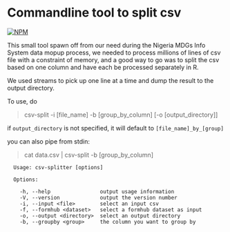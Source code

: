 # Commandline tool to split csv
[![NPM](https://nodei.co/npm/csv-split.png)](https://nodei.co/npm/csv-split/)

This small tool spawn off from our need during the Nigeria MDGs Info System data mopup process, we needed to process millions of lines of csv file with a constraint of memory, and a good way to go was to split the csv based on one column and have each be processed separately in R. 

We used streams to pick up one line at a time and dump the result to the output directory.

To use, do

> csv-split -i [file_name] -b [group_by_column] [-o [output_directory]]

if `output_directory` is not specified, it will default to `[file_name]_by_[group]`

you can also pipe from stdin:

> cat data.csv | csv-split -b [group_by_column]

```
  Usage: csv-splitter [options]

  Options:

    -h, --help                output usage information
    -V, --version             output the version number
    -i, --input <file>        select an input csv
    -f, --formhub <dataset>   select a formhub dataset as input
    -o, --output <directory>  select an output directory
    -b, --groupby <group>     the column you want to group by
```

